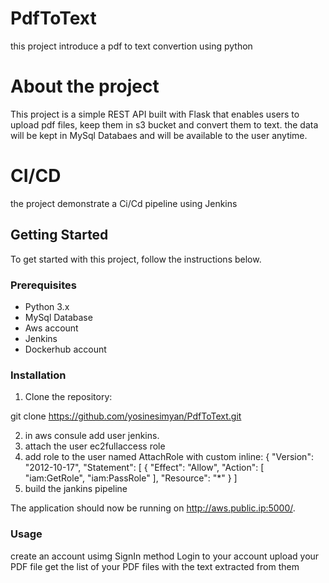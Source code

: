 # PdfToText
this project introduce a pdf to text convertion using python

# About the project

This project is a simple REST API built with Flask that enables users to upload pdf files, keep them in s3 bucket and convert them to text. the data will be kept in MySql Databaes and will be available to the user anytime.

# CI/CD

the project demonstrate a Ci/Cd pipeline using Jenkins

## Getting Started

To get started with this project, follow the instructions below.

### Prerequisites

- Python 3.x
- MySql Database
- Aws account
- Jenkins
- Dockerhub account

### Installation

1. Clone the repository:

git clone https://github.com/yosinesimyan/PdfToText.git

2. in aws consule add user jenkins.
3. attach the user ec2fullaccess role
4. add role to the user named AttachRole with custom inline:
    {
    "Version": "2012-10-17",
    "Statement": [
        {
            "Effect": "Allow",
            "Action": [
                "iam:GetRole",
                "iam:PassRole"
            ],
            "Resource": "*"
        }
    ]
2. build the jankins pipeline

The application should now be running on http://aws.public.ip:5000/.

### Usage

create an account usimg SignIn method
Login to your account
upload your PDF file
get the list of your PDF files with the text extracted from them

